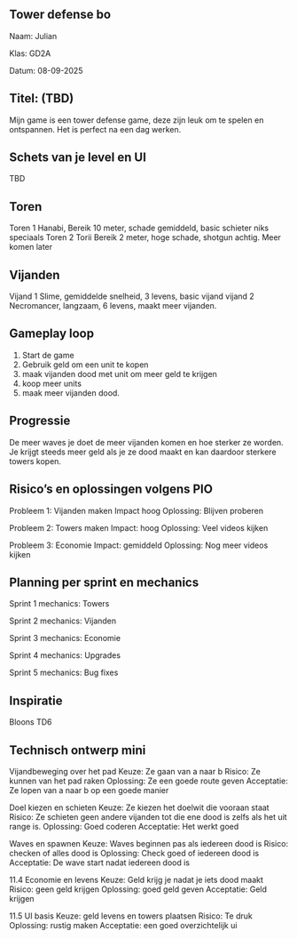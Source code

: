 ## Tower defense bo
Naam: Julian

Klas: GD2A

Datum: 08-09-2025

## Titel: (TBD)
Mijn game is een tower defense game, deze zijn leuk om te spelen en ontspannen. Het is perfect na een dag werken.

## Schets van je level en UI
TBD

## Toren
Toren 1 Hanabi, Bereik 10 meter, schade gemiddeld, basic schieter niks speciaals
Toren 2 Torii Bereik 2 meter, hoge schade, shotgun achtig.
Meer komen later

## Vijanden
Vijand 1 Slime, gemiddelde snelheid, 3 levens, basic vijand
vijand 2 Necromancer, langzaam, 6 levens, maakt meer vijanden. 

## Gameplay loop
1. Start de game
2. Gebruik geld om een unit te kopen
3. maak vijanden dood met unit om meer geld te krijgen
4. koop meer units
5. maak meer vijanden dood.

## Progressie
De meer waves je doet de meer vijanden komen en hoe sterker ze worden. Je krijgt steeds meer geld als je ze dood maakt en kan daardoor sterkere towers kopen.

## Risico’s en oplossingen volgens PIO
Probleem 1: Vijanden maken
Impact hoog
Oplossing: Blijven proberen

Probleem 2: Towers maken
Impact: hoog
Oplossing: Veel videos kijken

Probleem 3: Economie
Impact: gemiddeld
Oplossing: Nog meer videos kijken

## Planning per sprint en mechanics
Sprint 1 mechanics: Towers

Sprint 2 mechanics: Vijanden

Sprint 3 mechanics: Economie

Sprint 4 mechanics: Upgrades

Sprint 5 mechanics: Bug fixes

## Inspiratie 
Bloons TD6

## Technisch ontwerp mini
Vijandbeweging over het pad
Keuze: Ze gaan van a naar b
Risico: Ze kunnen van het pad raken
Oplossing: Ze een goede route geven
Acceptatie: Ze lopen van a naar b op een goede manier

Doel kiezen en schieten
Keuze: Ze kiezen het doelwit die vooraan staat
Risico: Ze schieten geen andere vijanden tot die ene dood is zelfs als het uit range is.
Oplossing: Goed coderen
Acceptatie: Het werkt goed

Waves en spawnen
Keuze: Waves beginnen pas als iedereen dood is
Risico: checken of alles dood is
Oplossing: Check goed of iedereen dood is
Acceptatie: De wave start nadat iedereen dood is

11.4 Economie en levens
Keuze: Geld krijg je nadat je iets dood maakt
Risico: geen geld krijgen
Oplossing: goed geld geven
Acceptatie: Geld krijgen

11.5 UI basis
Keuze: geld levens en towers plaatsen
Risico: Te druk
Oplossing: rustig maken
Acceptatie: een goed overzichtelijk ui
